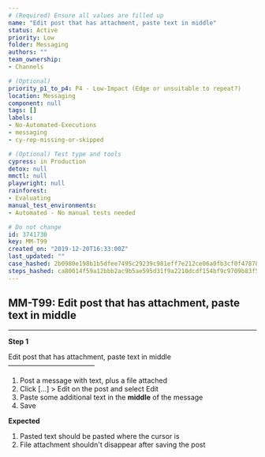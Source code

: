 ```yaml
---
# (Required) Ensure all values are filled up
name: "Edit post that has attachment, paste text in middle"
status: Active
priority: Low
folder: Messaging
authors: ""
team_ownership: 
- Channels

# (Optional)
priority_p1_to_p4: P4 - Low-Impact (Edge or unsuitable to repeat?)
location: Messaging
component: null
tags: []
labels: 
- No-Automated-Executions
- messaging
- cy-rep-missing-or-skipped

# (Optional) Test type and tools
cypress: in Production
detox: null
mmctl: null
playwright: null
rainforest: 
- Evaluating
manual_test_environments: 
- Automated - No manual tests needed

# Do not change
id: 3741730
key: MM-T99
created_on: "2019-12-20T16:33:00Z"
last_updated: ""
case_hashed: 2b0980e198b1b5dfee7495c29239c981eff7e212ce06a0fb3cf0f4787899f17d20da18f498d2ac37914f7dd7b4c193f4
steps_hashed: ca80014f59a12bbb2ac9b5ae595d31f9a2210dcdf154bf9c9709b83f5db9df0537b148896c0dc8d3d7440abdf14a643e
---
```


<!-- (Auto-generated) Based on frontmatter's "key" and "name" -->

## MM-T99: Edit post that has attachment, paste text in middle

---

**Step 1**

Edit post that has attachment, paste text in middle\
–––––––––––––––––––––––––

1. Post a message with text, plus a file attached
2. Click \[...] > Edit on the post and select Edit
3. Paste some additional text in the **middle** of the message
4. Save

**Expected**

1. Pasted text should be pasted where the cursor is
2. File attachment shouldn't disappear after saving the post

